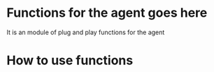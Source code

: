 # Functions for the agent goes here
It is an module of plug and play functions for the agent

# How to use functions

